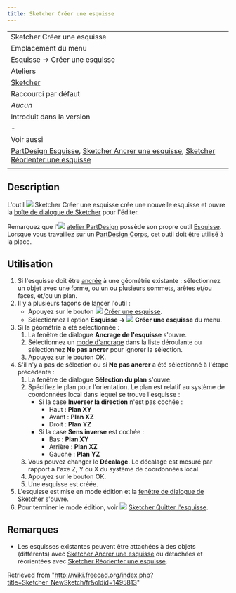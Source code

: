 ```yaml
---
title: Sketcher Créer une esquisse
---
```

|  |
| --- |
| Sketcher Créer une esquisse |
| Emplacement du menu |
| Esquisse → Créer une esquisse |
| Ateliers |
| [Sketcher](/Sketcher_Workbench/fr "Sketcher Workbench/fr") |
| Raccourci par défaut |
| *Aucun* |
| Introduit dans la version |
| - |
| Voir aussi |
| [PartDesign Esquisse](/PartDesign_NewSketch/fr "PartDesign NewSketch/fr"), [Sketcher Ancrer une esquisse](/Sketcher_MapSketch/fr "Sketcher MapSketch/fr"), [Sketcher Réorienter une esquisse](/Sketcher_ReorientSketch/fr "Sketcher ReorientSketch/fr") |
|  |

## Description

L'outil ![](/images/Sketcher_NewSketch.svg) Sketcher Créer une esquisse crée une nouvelle esquisse et ouvre la [boîte de dialogue de Sketcher](/Sketcher_Dialog/fr "Sketcher Dialog/fr") pour l'éditer.

Remarquez que l'![](/images/Workbench_PartDesign.svg) [atelier PartDesign](/PartDesign_Workbench/fr "PartDesign Workbench/fr") possède son propre outil [Esquisse](/PartDesign_NewSketch/fr "PartDesign NewSketch/fr"). Lorsque vous travaillez sur un [PartDesign Corps](/PartDesign_Body/fr "PartDesign Body/fr"), cet outil doit être utilisé à la place.

## Utilisation

1. Si l'esquisse doit être [ancrée](/Part_EditAttachment/fr "Part EditAttachment/fr") à une géométrie existante : sélectionnez un objet avec une forme, ou un ou plusieurs sommets, arêtes et/ou faces, et/ou un plan.
2. Il y a plusieurs façons de lancer l'outil :
   * Appuyez sur le bouton ![](/images/Sketcher_NewSketch.svg) [Créer une esquisse](/Sketcher_NewSketch "Sketcher NewSketch").
   * Sélectionnez l'option **Esquisse → ![](/images/Sketcher_NewSketch.svg) Créer une esquisse** du menu.
3. Si la géométrie a été sélectionnée :
   1. La fenêtre de dialogue **Ancrage de l'esquisse** s'ouvre.
   2. Sélectionnez un [mode d'ancrage](/Part_EditAttachment/fr#Modes_d'ancrage "Part EditAttachment/fr") dans la liste déroulante ou sélectionnez **Ne pas ancrer** pour ignorer la sélection.
   3. Appuyez sur le bouton OK.
4. S'il n'y a pas de sélection ou si **Ne pas ancrer** a été sélectionné à l'étape précédente :
   1. La fenêtre de dialogue **Sélection du plan** s'ouvre.
   2. Spécifiez le plan pour l'orientation. Le plan est relatif au système de coordonnées local dans lequel se trouve l'esquisse :
      * Si la case **Inverser la direction** n'est pas cochée :
        + Haut : **Plan XY**
        + Avant : **Plan XZ**
        + Droit : **Plan YZ**
      * Si la case **Sens inverse** est cochée :
        + Bas : **Plan XY**
        + Arrière : **Plan XZ**
        + Gauche : **Plan YZ**
   3. Vous pouvez changer le **Décalage**. Le décalage est mesuré par rapport à l'axe Z, Y ou X du système de coordonnées local.
   4. Appuyez sur le bouton OK.
   5. Une esquisse est créée.
5. L'esquisse est mise en mode édition et la [fenêtre de dialogue de Sketcher](/Sketcher_Dialog/fr "Sketcher Dialog/fr") s'ouvre.
6. Pour terminer le mode édition, voir ![](/images/Sketcher_LeaveSketch.svg) [Sketcher Quitter l'esquisse](/Sketcher_LeaveSketch/fr "Sketcher LeaveSketch/fr").

## Remarques

* Les esquisses existantes peuvent être attachées à des objets (différents) avec [Sketcher Ancrer une esquisse](/Sketcher_MapSketch/fr "Sketcher MapSketch/fr") ou détachées et réorientées avec [Sketcher Réorienter une esquisse](/Sketcher_ReorientSketch/fr "Sketcher ReorientSketch/fr").

Retrieved from "<http://wiki.freecad.org/index.php?title=Sketcher_NewSketch/fr&oldid=1495813>"